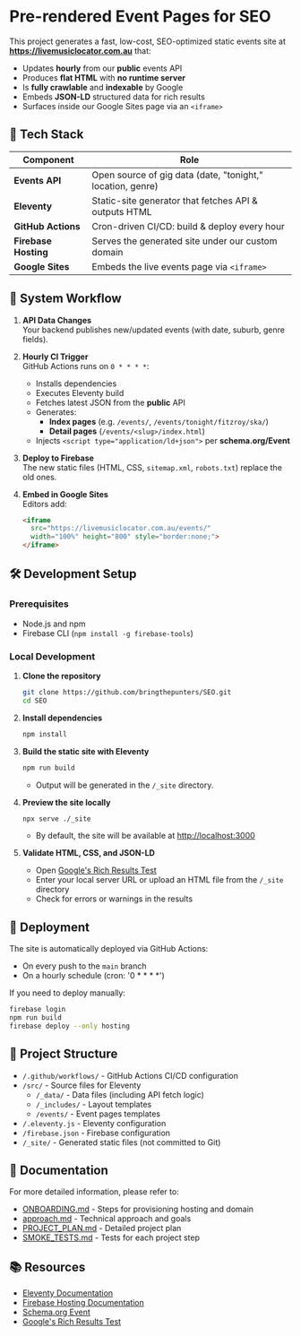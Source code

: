 # Pre-rendered Event Pages for SEO

This project generates a fast, low-cost, SEO-optimized static events site at **https://livemusiclocator.com.au** that:

- Updates **hourly** from our **public** events API  
- Produces **flat HTML** with **no runtime server**  
- Is **fully crawlable** and **indexable** by Google  
- Embeds **JSON-LD** structured data for rich results  
- Surfaces inside our Google Sites page via an `<iframe>`

## 🧰 Tech Stack

| Component                   | Role                                                         |
|-----------------------------|--------------------------------------------------------------|
| **Events API**              | Open source of gig data (date, "tonight," location, genre)   |
| **Eleventy**                | Static-site generator that fetches API & outputs HTML        |
| **GitHub Actions**          | Cron-driven CI/CD: build & deploy every hour                 |
| **Firebase Hosting**        | Serves the generated site under our custom domain            |
| **Google Sites**            | Embeds the live events page via `<iframe>`                   |

## 🔄 System Workflow

1. **API Data Changes**  
   Your backend publishes new/updated events (with date, suburb, genre fields).

2. **Hourly CI Trigger**  
   GitHub Actions runs on `0 * * * *`:

   - Installs dependencies  
   - Executes Eleventy build  
   - Fetches latest JSON from the **public** API  
   - Generates:
     - **Index pages** (e.g. `/events/`, `/events/tonight/fitzroy/ska/`)  
     - **Detail pages** (`/events/<slug>/index.html`)  
   - Injects `<script type="application/ld+json">` per **schema.org/Event**

3. **Deploy to Firebase**  
   The new static files (HTML, CSS, `sitemap.xml`, `robots.txt`) replace the old ones.

4. **Embed in Google Sites**  
   Editors add:
   ```html
   <iframe
     src="https://livemusiclocator.com.au/events/"
     width="100%" height="800" style="border:none;">
   </iframe>
   ```

## 🛠️ Development Setup

### Prerequisites

- Node.js and npm
- Firebase CLI (`npm install -g firebase-tools`)

### Local Development

1. **Clone the repository**
   ```sh
   git clone https://github.com/bringthepunters/SEO.git
   cd SEO
   ```

2. **Install dependencies**
   ```sh
   npm install
   ```

3. **Build the static site with Eleventy**
   ```sh
   npm run build
   ```
   - Output will be generated in the `/_site` directory.

4. **Preview the site locally**
   ```sh
   npx serve ./_site
   ```
   - By default, the site will be available at [http://localhost:3000](http://localhost:3000)

5. **Validate HTML, CSS, and JSON-LD**
   - Open [Google's Rich Results Test](https://search.google.com/test/rich-results)
   - Enter your local server URL or upload an HTML file from the `/_site` directory
   - Check for errors or warnings in the results

## 🚀 Deployment

The site is automatically deployed via GitHub Actions:
- On every push to the `main` branch
- On a hourly schedule (cron: '0 * * * *')

If you need to deploy manually:

```sh
firebase login
npm run build
firebase deploy --only hosting
```

## 📁 Project Structure

- `/.github/workflows/` - GitHub Actions CI/CD configuration
- `/src/` - Source files for Eleventy
  - `/_data/` - Data files (including API fetch logic)
  - `/_includes/` - Layout templates
  - `/events/` - Event pages templates
- `/.eleventy.js` - Eleventy configuration
- `/firebase.json` - Firebase configuration
- `/_site/` - Generated static files (not committed to Git)

## 📝 Documentation

For more detailed information, please refer to:

- [ONBOARDING.md](ONBOARDING.md) - Steps for provisioning hosting and domain
- [approach.md](approach.md) - Technical approach and goals
- [PROJECT_PLAN.md](PROJECT_PLAN.md) - Detailed project plan
- [SMOKE_TESTS.md](SMOKE_TESTS.md) - Tests for each project step

## 📚 Resources

- [Eleventy Documentation](https://www.11ty.dev/docs/)
- [Firebase Hosting Documentation](https://firebase.google.com/docs/hosting)
- [Schema.org Event](https://schema.org/Event)
- [Google's Rich Results Test](https://search.google.com/test/rich-results)